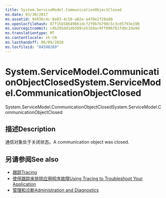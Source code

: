 ```yaml
---
title: System.ServiceModel.CommunicationObjectClosed
ms.date: 03/30/2017
ms.assetid: 94936c4c-8e83-4c59-a82e-a470e2728e80
ms.openlocfilehash: 87f15b58649661dcf2f0b7b790c5c3cd5793e190
ms.sourcegitcommit: cdb295dd1db589ce5169ac9ff096f01fd0c2da9d
ms.translationtype: MT
ms.contentlocale: zh-CN
ms.lasthandoff: 06/09/2020
ms.locfileid: "84598289"
---
```

# <a name="systemservicemodelcommunicationobjectclosed"></a><span data-ttu-id="9f7db-102">System.ServiceModel.CommunicationObjectClosed</span><span class="sxs-lookup"><span data-stu-id="9f7db-102">System.ServiceModel.CommunicationObjectClosed</span></span>
<span data-ttu-id="9f7db-103">System.ServiceModel.CommunicationObjectClosed</span><span class="sxs-lookup"><span data-stu-id="9f7db-103">System.ServiceModel.CommunicationObjectClosed</span></span>  
  
## <a name="description"></a><span data-ttu-id="9f7db-104">描述</span><span class="sxs-lookup"><span data-stu-id="9f7db-104">Description</span></span>  
 <span data-ttu-id="9f7db-105">通信对象处于关闭状态。</span><span class="sxs-lookup"><span data-stu-id="9f7db-105">A communication object was closed.</span></span>  
  
## <a name="see-also"></a><span data-ttu-id="9f7db-106">另请参阅</span><span class="sxs-lookup"><span data-stu-id="9f7db-106">See also</span></span>

- [<span data-ttu-id="9f7db-107">跟踪</span><span class="sxs-lookup"><span data-stu-id="9f7db-107">Tracing</span></span>](index.md)
- [<span data-ttu-id="9f7db-108">使用跟踪来排除应用程序故障</span><span class="sxs-lookup"><span data-stu-id="9f7db-108">Using Tracing to Troubleshoot Your Application</span></span>](using-tracing-to-troubleshoot-your-application.md)
- [<span data-ttu-id="9f7db-109">管理和诊断</span><span class="sxs-lookup"><span data-stu-id="9f7db-109">Administration and Diagnostics</span></span>](../index.md)
